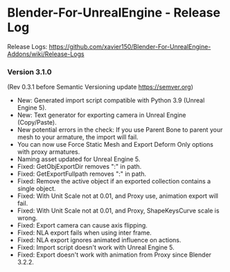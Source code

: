 # Blender-For-UnrealEngine - Release Log
Release Logs: https://github.com/xavier150/Blender-For-UnrealEngine-Addons/wiki/Release-Logs

### Version 3.1.0
(Rev 0.3.1 before Semantic Versioning update https://semver.org)

- New: Generated import script compatible with Python 3.9 (Unreal Engine 5).
- New: Text generator for exporting camera in Unreal Engine (Copy/Paste).
- New potential errors in the check: If you use Parent Bone to parent your mesh to your armature, the import will fail.
- You can now use Force Static Mesh and Export Deform Only options with proxy armatures.
- Naming asset updated for Unreal Engine 5.
- Fixed: GetObjExportDir removes ":" in path.
- Fixed: GetExportFullpath removes ":" in path.
- Fixed: Remove the active object if an exported collection contains a single object.
- Fixed: With Unit Scale not at 0.01, and Proxy use, animation export will fail.
- Fixed: With Unit Scale not at 0.01, and Proxy, ShapeKeysCurve scale is wrong.
- Fixed: Export camera can cause axis flipping.
- Fixed: NLA export fails when using inter frame.
- Fixed: NLA export ignores animated influence on actions.
- Fixed: Import script doesn't work with Unreal Engine 5.
- Fixed: Export doesn't work with animation from Proxy since Blender 3.2.2.